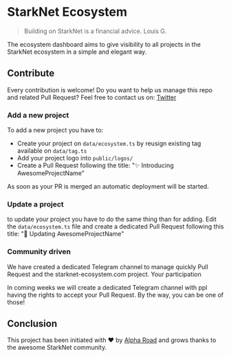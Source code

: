 # StarkNet Ecosystem

> Building on StarkNet is a financial advice.
> Louis G.

The ecosystem dashboard aims to give visibility to all projects in the StarkNet ecosystem in a simple and elegant way.

## Contribute

Every contribution is welcome! Do you want to help us manage this repo and related Pull Request?
Feel free to contact us on: [Twitter](https://twitter.com/alpharoad_fi)

### Add a new project

To add a new project you have to:

- Create your project on `data/ecosystem.ts` by reusign existing tag available on `data/tag.ts`
- Add your project logo into `public/logos/`
- Create a Pull Request following the title: "✨ Introducing AwesomeProjectName"

As soon as your PR is merged an automatic deployment will be started.

### Update a project

to update your project you have to do the same thing than for adding. Edit the `data/ecosystem.ts` file and
create a dedicated Pull Request following this title: "🎨 Updating AwesomeProjectName"

### Community driven

We have created a dedicated Telegram channel to manage quickly Pull Request and the starknet-ecosystem.com project.
Your participation

In coming weeks we will create a dedicated Telegram channel with ppl having the rights to accept your Pull Request.
By the way, you can be one of those!

## Conclusion

This project has been initiated with ❤️ by [Alpha Road](https://twitter.com/alpharoad_fi) and grows thanks to the awesome StarkNet community.
